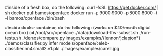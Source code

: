 #inside of a fresh box, do the following:
curl -fsSL https://get.docker.com/ | sh
docker pull bamos/openface
docker run -p 9000:9000 -p 8000:8000 -t -i bamos/openface /bin/bash

#inside docker container, do the following: (works on $40/month digital ocean box)
cd /root/src/openface
./data/download-lfw-subset.sh
./run-tests.sh
./demos/compare.py images/examples/{lennon*,clapton*}
./demos/classifier.py infer models/openface/celeb-classifier.nn4.small2.v1.pkl ./images/examples/carell.jpg
